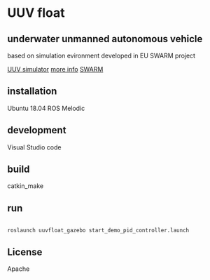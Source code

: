 # UUV float

## underwater unmanned autonomous vehicle

based on simulation evironment developed in EU SWARM project

[UUV simulator](https://github.com/uuvsimulator/)
[more info](https://uuvsimulator.github.io)
[SWARM](http://swarms.eu/index.html)

## installation

Ubuntu 18.04
ROS Melodic

## development

Visual Studio code

## build

catkin_make

## run
```

roslaunch uuvfloat_gazebo start_demo_pid_controller.launch 

```

## License

Apache
